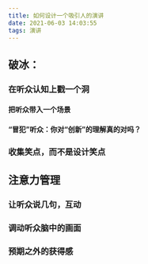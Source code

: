 ```yaml
---
title: 如何设计一个吸引人的演讲
date: 2021-06-03 14:03:55
tags: 演讲
---
```


## 破冰：

### 在听众认知上戳一个洞

#### 把听众带入一个场景

#### “冒犯”听众：你对“创新”的理解真的对吗？

### 收集笑点，而不是设计笑点

## 注意力管理

### 让听众说几句，互动

### 调动听众脑中的画面

### 预期之外的获得感
